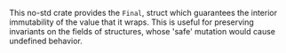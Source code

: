 This no-std crate provides the `Final`, struct which guarantees the interior immutability of the value that it wraps. This is useful for preserving invariants on the fields of structures, whose 'safe' mutation would cause undefined behavior.
